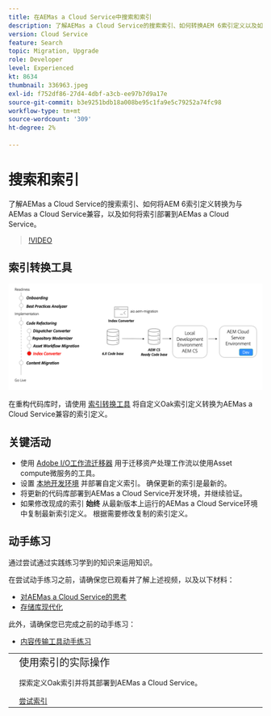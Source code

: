 ```yaml
---
title: 在AEMas a Cloud Service中搜索和索引
description: 了解AEMas a Cloud Service的搜索索引、如何转换AEM 6索引定义以及如何部署索引。
version: Cloud Service
feature: Search
topic: Migration, Upgrade
role: Developer
level: Experienced
kt: 8634
thumbnail: 336963.jpeg
exl-id: f752df86-27d4-4dbf-a3cb-ee97b7d9a17e
source-git-commit: b3e9251bdb18a008be95c1fa9e5c79252a74fc98
workflow-type: tm+mt
source-wordcount: '309'
ht-degree: 2%

---
```


# 搜索和索引

了解AEMas a Cloud Service的搜索索引、如何将AEM 6索引定义转换为与AEMas a Cloud Service兼容，以及如何将索引部署到AEMas a Cloud Service。

>[!VIDEO](https://video.tv.adobe.com/v/336963?quality=12&learn=on)

## 索引转换工具

![索引转换工具](./assets/index-converter.png)

在重构代码库时，请使用 [索引转换工具](https://github.com/adobe/aio-cli-plugin-aem-cloud-service-migration#command-aio-aem-migrationindex-converter) 将自定义Oak索引定义转换为AEMas a Cloud Service兼容的索引定义。

## 关键活动

+ 使用 [Adobe I/O工作流迁移器](https://github.com/adobe/aio-cli-plugin-aem-cloud-service-migration#command-aio-aem-migrationindex-converter) 用于迁移资产处理工作流以使用Asset compute微服务的工具。
+ 设置 [本地开发环境](https://experienceleague.adobe.com/docs/experience-manager-learn/cloud-service/local-development-environment-set-up/overview.html?lang=zh-Hans) 并部署自定义索引。 确保更新的索引是最新的。
+ 将更新的代码库部署到AEMas a Cloud Service开发环境，并继续验证。
+ 如果修改现成的索引 **始终** 从最新版本上运行的AEMas a Cloud Service环境中复制最新索引定义。 根据需要修改复制的索引定义。

## 动手练习

通过尝试通过实践练习学到的知识来运用知识。

在尝试动手练习之前，请确保您已观看并了解上述视频，以及以下材料：

+ [对AEMas a Cloud Service的思考](./introduction.md)
+ [存储库现代化](./repository-modernization.md)

此外，请确保您已完成之前的动手练习：

+ [内容传输工具动手练习](./content-migration/content-transfer-tool.md#hands-on-exercise)

<table style="border-width:0">
    <tr>
        <td style="width:150px">
            <a  rel="noreferrer"
                target="_blank"
                href="https://github.com/adobe/aem-cloud-engineering-video-series-exercises/tree/session7-indexes#cloud-acceleration-bootcamp---session-7-search-and-indexing"><img alt="实践练习GitHub存储库" src="./assets/github.png"/>
            </a>        
        </td>
        <td style="width:100%;margin-bottom:1rem;">
            <div style="font-size:1.25rem;font-weight:400;">使用索引的实际操作</div>
            <p style="margin:1rem 0">
                探索定义Oak索引并将其部署到AEMas a Cloud Service。
            </p>
            <a  rel="noreferrer"
                target="_blank"
                href="https://github.com/adobe/aem-cloud-engineering-video-series-exercises/tree/session7-indexes#cloud-acceleration-bootcamp---session-7-search-and-indexing" class="spectrum-Button spectrum-Button--primary spectrum-Button--sizeM">
                <span class="spectrum-Button-label has-no-wrap has-text-weight-bold">尝试索引</span>
            </a>
        </td>
    </tr>
</table>
